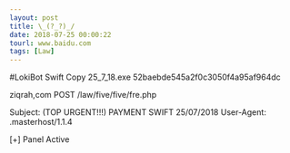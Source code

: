 ```yaml
---
layout: post
title: \_(?_?)_/
date: 2018-07-25 00:00:22
tourl: www.baidu.com
tags: [Law]
---
```

#LokiBot
Swift Copy 25_7_18.exe
52baebde545a2f0c3050f4a95af964dc

ziqrah,com POST /law/five/five/fre.php

Subject: (TOP URGENT!!!) PAYMENT SWIFT 25/07/2018
User-Agent: .masterhost/1.1.4

[+] Panel Active